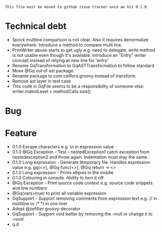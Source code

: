 ```
This file must be moved to github issue tracker once we hit 0.1.0
```

# Technical debt
- Spock multline comparison is not clear. Also it requires denormalize everywhere. Introduce a method to compare multi line.
- PrintWriter abuse starts to get ugly e.g. need to delegate, write method is not usable even though it's available. Introduce an "Entry" writer concept instead of relying at new line for 'entry'
- Rename GqTransformation to GqASTTransformation to follow standard
- Move @Gq out of ast package.
- Rename package to com.ceilfors.groovy instead of transform.
- Remove ast layer in test case
- This code in GqFile seems to be a responsibility of someone else: writer.indentLevel = methodCalls.size()

# Bug 

# Feature
- 0.1.0 Escape characters e.g. \n in expression value
- 0.1.0 @Gq Exception - Test - nestedException1 catch exception from nestedexception2 and throw again. Indentation must stay the same.
- 0.1.0 Long expression - Generate temporary file. Handles expression value e.g. gq(<>), @Gq func(<>), @Gq return -> <>
- 0.1.0 Long expression - Prints ellipsis in the middle
- 0.1.0 Colouring in console. Ability to turn it off.
- @Gq Exception - Print source code context e.g. source code snippets and line numbers
- @Gq(vars=true) to print all variable expression
- GqSupport - Support removing comments from expression text e.g. // in multiline or /* */ in one liner
- Adopt @zefifier groovy-decorator
- GqSupport - Support void better by removing the =null or change it to =void
- q.d
